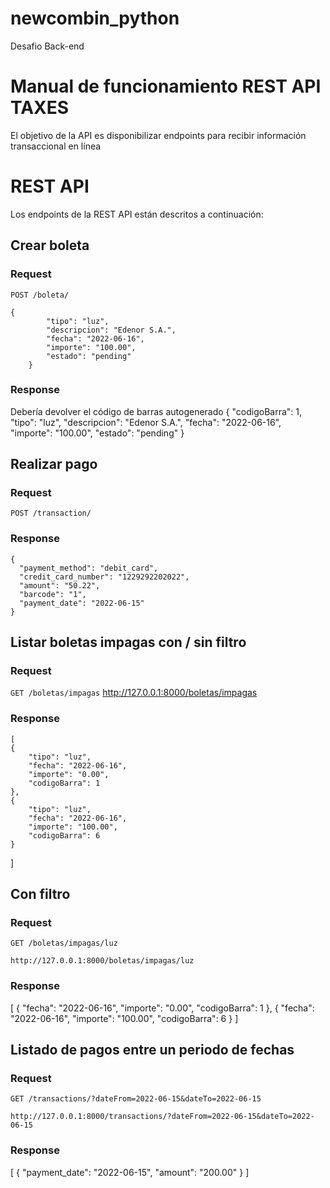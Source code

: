 # newcombin_python
Desafio Back-end

# Manual de funcionamiento REST API TAXES

El objetivo de la API es disponibilizar endpoints para recibir
información transaccional en línea

# REST API

Los endpoints de la REST API  están descritos a continuación:

## Crear boleta

### Request

`POST /boleta/`

    {
            "tipo": "luz",
            "descripcion": "Edenor S.A.",
            "fecha": "2022-06-16",
            "importe": "100.00",
            "estado": "pending"
        }

### Response
Debería devolver el código de barras autogenerado
    {
            "codigoBarra": 1,
            "tipo": "luz",
            "descripcion": "Edenor S.A.",
            "fecha": "2022-06-16",
            "importe": "100.00",
            "estado": "pending"
        }

## Realizar pago

### Request

`POST /transaction/`

    
### Response

    {
      "payment_method": "debit_card",
      "credit_card_number": "1229292202022",
      "amount": "50.22",
      "barcode": "1",
      "payment_date": "2022-06-15"
    }

## Listar boletas impagas con / sin filtro

### Request

`GET /boletas/impagas` http://127.0.0.1:8000/boletas/impagas

### Response

    [
    {
        "tipo": "luz",
        "fecha": "2022-06-16",
        "importe": "0.00",
        "codigoBarra": 1
    },
    {
        "tipo": "luz",
        "fecha": "2022-06-16",
        "importe": "100.00",
        "codigoBarra": 6
    }
]

## Con filtro

### Request

`GET /boletas/impagas/luz`

    http://127.0.0.1:8000/boletas/impagas/luz

### Response
[
    {
        "fecha": "2022-06-16",
        "importe": "0.00",
        "codigoBarra": 1
    },
    {
        "fecha": "2022-06-16",
        "importe": "100.00",
        "codigoBarra": 6
    }
]

## Listado de pagos entre un periodo de fechas

### Request

`GET /transactions/?dateFrom=2022-06-15&dateTo=2022-06-15`

    http://127.0.0.1:8000/transactions/?dateFrom=2022-06-15&dateTo=2022-06-15

### Response
[
    {
        "payment_date": "2022-06-15",
        "amount": "200.00"
    }
]

